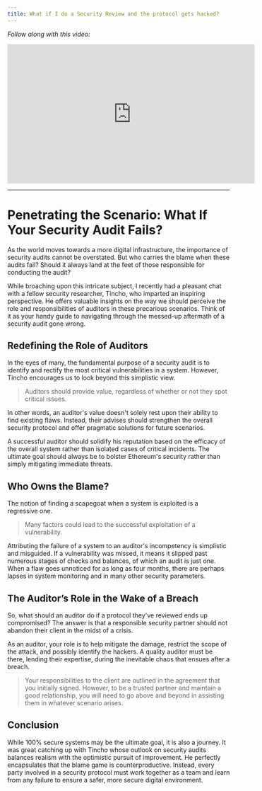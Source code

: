 ```yaml
---
title: What if I do a Security Review and the protocol gets hacked?
---
```


_Follow along with this video:_

<iframe width="560" height="315" src="https://www.youtube.com/embed/oHER_x1vshM?si=Hgh5HtGl2DpiENx5" title="YouTube video player" frameborder="0" allow="accelerometer; autoplay; clipboard-write; encrypted-media; gyroscope; picture-in-picture; web-share" allowfullscreen></iframe>

---

# Penetrating the Scenario: What If Your Security Audit Fails?

As the world moves towards a more digital infrastructure, the importance of security audits cannot be overstated. But who carries the blame when these audits fail? Should it always land at the feet of those responsible for conducting the audit?

While broaching upon this intricate subject, I recently had a pleasant chat with a fellow security researcher, Tincho, who imparted an inspiring perspective. He offers valuable insights on the way we should perceive the role and responsibilities of auditors in these precarious scenarios. Think of it as your handy guide to navigating through the messed-up aftermath of a security audit gone wrong.

## Redefining the Role of Auditors

In the eyes of many, the fundamental purpose of a security audit is to identify and rectify the most critical vulnerabilities in a system. However, Tincho encourages us to look beyond this simplistic view.

> Auditors should provide value, regardless of whether or not they spot critical issues.

In other words, an auditor's value doesn't solely rest upon their ability to find existing flaws. Instead, their advises should strengthen the overall security protocol and offer pragmatic solutions for future scenarios.

A successful auditor should solidify his reputation based on the efficacy of the overall system rather than isolated cases of critical incidents. The ultimate goal should always be to bolster Ethereum's security rather than simply mitigating immediate threats.

## Who Owns the Blame?

The notion of finding a scapegoat when a system is exploited is a regressive one.

> Many factors could lead to the successful exploitation of a vulnerability.

Attributing the failure of a system to an auditor's incompetency is simplistic and misguided. If a vulnerability was missed, it means it slipped past numerous stages of checks and balances, of which an audit is just one. When a flaw goes unnoticed for as long as four months, there are perhaps lapses in system monitoring and in many other security parameters.

## The Auditor’s Role in the Wake of a Breach

So, what should an auditor do if a protocol they've reviewed ends up compromised? The answer is that a responsible security partner should not abandon their client in the midst of a crisis.

As an auditor, your role is to help mitigate the damage, restrict the scope of the attack, and possibly identify the hackers. A quality auditor must be there, lending their expertise, during the inevitable chaos that ensues after a breach.

> Your responsibilities to the client are outlined in the agreement that you initially signed. However, to be a trusted partner and maintain a good relationship, you will need to go above and beyond in assisting them in whatever scenario arises.

## Conclusion

While 100% secure systems may be the ultimate goal, it is also a journey. It was great catching up with Tincho whose outlook on security audits balances realism with the optimistic pursuit of improvement. He perfectly encapsulates that the blame game is counterproductive. Instead, every party involved in a security protocol must work together as a team and learn from any failure to ensure a safer, more secure digital environment.
